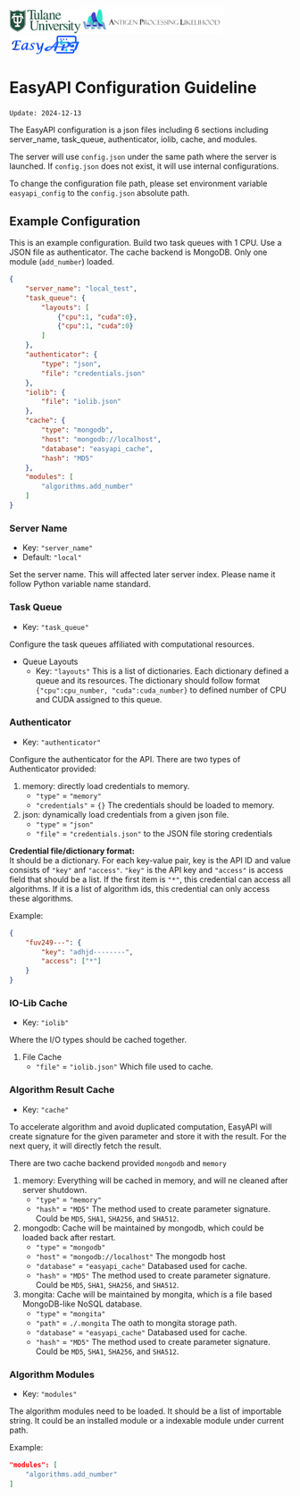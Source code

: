 <img src="/images/tulane_long.png" width="128px"><img src="/images/icon_apl.png" width="256px"><img src="/images/icon_long.png" width="128px"> 

# EasyAPI Configuration Guideline
`Update: 2024-12-13`

The EasyAPI configuration is a json files including 6 sections including server_name, task_queue, authenticator, iolib, cache, and modules.

The server will use `config.json` under the same path where the server is launched. If `config.json` does not exist, it will use internal configurations.

To change the configuration file path, please set environment variable `easyapi_config` to the `config.json` absolute path.

## Example Configuration
This is an example configuration. Build two task queues with 1 CPU. Use a JSON file as authenticator. The cache backend is MongoDB. Only one module (`add_number`) loaded.
```json
{
    "server_name": "local_test",
    "task_queue": {
        "layouts": [
            {"cpu":1, "cuda":0},
            {"cpu":1, "cuda":0}
        ]
    },
    "authenticator": {
        "type": "json",
        "file": "credentials.json"
    },
    "iolib": {
        "file": "iolib.json"
    },
    "cache": {
        "type": "mongodb",
        "host": "mongodb://localhost",
        "database": "easyapi_cache",
        "hash": "MD5"
    },
    "modules": [
        "algorithms.add_number"
    ]
}
```

### Server Name
- Key: `"server_name"`
- Default: `"local"`

Set the server name. This will affected later server index. Please name it follow Python variable name standard.

### Task Queue
- Key: `"task_queue"`

Configure the task queues affiliated with computational resources.
- Queue Layouts
  - Key: `"layouts"`
  This is a list of dictionaries. Each dictionary defined a queue and its resources. The dictionary should follow format `{"cpu":cpu_number, "cuda":cuda_number}` to defined number of CPU and CUDA assigned to this queue.

### Authenticator
- Key: `"authenticator"`

Configure the authenticator for the API.
There are two types of Authenticator provided:
1. memory: directly load credentials to memory.
   - `"type"` = `"memory"`
   - `"credentials"` = `{}` The credentials should be loaded to memory.
2. json: dynamically load credentials from a given json file.
   - `"type"` = `"json"`
   - `"file"` = `"credentials.json"` to the JSON file storing credentials

**Credential file/dictionary format:**  
It should be a dictionary. For each key-value pair, key is the API ID and value consists of `"key"` anf `"access"`. `"key"` is the API key and `"access"` is access field that should be a list. If the first item is `"*"`, this credential can access all algorithms. If it is a list of algorithm ids, this credential can only access these algorithms.

Example:
```json
{
    "fuv249---": {
        "key": "adhjd--------",
        "access": ["*"]
    }
}
```

### IO-Lib Cache
- Key: `"iolib"`

Where the I/O types should be cached together.

1. File Cache
   - `"file"` = `"iolib.json"` Which file used to cache.

### Algorithm Result Cache
- Key: `"cache"`

To accelerate algorithm and avoid duplicated computation, EasyAPI will create signature for the given parameter and store it with the result. For the next query, it will directly fetch the result.

There are two cache backend provided `mongodb` and `memory`
1. memory: Everything will be cached in memory, and will ne cleaned after server shutdown.
   - `"type"` = `"memory"`
   - `"hash"` = `"MD5"` The method used to create parameter signature. Could be `MD5`, `SHA1`, `SHA256`, and `SHA512`.
2. mongodb: Cache will be maintained by mongodb, which could be loaded back after restart.
   - `"type"` = `"mongodb"`
   - `"host"` = `"mongodb://localhost"` The mongodb host
   - `"database"` = `"easyapi_cache"` Databased used for cache.
   - `"hash"` = `"MD5"` The method used to create parameter signature. Could be `MD5`, `SHA1`, `SHA256`, and `SHA512`.
3. mongita: Cache will be maintained by mongita, which is a file based MongoDB-like NoSQL database.
   - `"type"` = `"mongita"`
   - `"path"` = `./.mongita` The oath to mongita storage path.
   - `"database"` = `"easyapi_cache"` Databased used for cache.
   - `"hash"` = `"MD5"` The method used to create parameter signature. Could be `MD5`, `SHA1`, `SHA256`, and `SHA512`.  
  
### Algorithm Modules
- Key: `"modules"`

The algorithm modules need to be loaded. It should be a list of importable string. It could be an installed module or a indexable module under current path.

Example:
```json
"modules": [
    "algorithms.add_number"
]
```